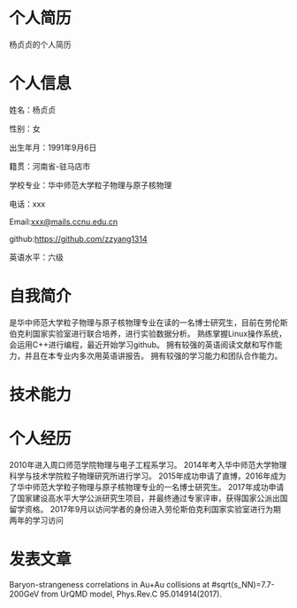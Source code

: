 # 个人简历

杨贞贞的个人简历

# 个人信息
姓名：杨贞贞

性别：女

出生年月：1991年9月6日

籍贯：河南省-驻马店市

学校专业：华中师范大学粒子物理与原子核物理

电话：xxx

Email:xxx@mails.ccnu.edu.cn

github:https://github.com/zzyang1314

英语水平：六级

# 自我简介
是华中师范大学粒子物理与原子核物理专业在读的一名博士研究生，目前在劳伦斯伯克利国家实验室进行联合培养，进行实验数据分析。
熟练掌握Linux操作系统，会运用C++进行编程，最近开始学习github。
拥有较强的英语阅读文献和写作能力，并且在本专业内多次用英语讲报告。
拥有较强的学习能力和团队合作能力。

# 技术能力

# 个人经历
2010年进入周口师范学院物理与电子工程系学习。
2014年考入华中师范大学物理科学与技术学院粒子物理研究所进行学习。
2015年成功申请了直博，2016年成为了华中师范大学粒子物理与原子核物理专业的一名博士研究生。
2017年成功申请了国家建设高水平大学公派研究生项目，并最终通过专家评审，获得国家公派出国留学资格。
2017年9月以访问学者的身份进入劳伦斯伯克利国家实验室进行为期两年的学习访问

# 发表文章
Baryon-strangeness correlations in Au+Au collisions at #sqrt(s_NN)=7.7-200GeV from UrQMD model, Phys.Rev.C 95.014914(2017).
